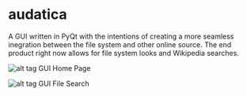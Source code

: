 # audatica

A GUI written in PyQt with the intentions of creating a more seamless inegration between the file system and other online source. The end product right now allows for file system looks and Wikipedia searches.

![alt tag](https://github.com/afshawnlotfi/audaticaos/blob/master/ui1.png)
GUI Home Page

![alt tag](https://github.com/afshawnlotfi/audaticaos/blob/master/ui2.png)
GUI File Search
